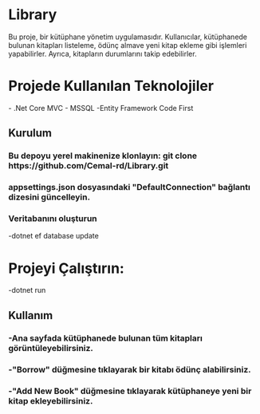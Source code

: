 # Library
Bu proje, bir kütüphane yönetim uygulamasıdır. Kullanıcılar, kütüphanede bulunan kitapları listeleme, ödünç almave yeni kitap ekleme gibi işlemleri yapabilirler. Ayrıca, kitapların durumlarını takip edebilirler.
<h1>Projede Kullanılan Teknolojiler</h1>
- .Net Core MVC
- MSSQL
-Entity Framework Code First
<h2>Kurulum</h2>
<h3>Bu depoyu yerel makinenize klonlayın: git clone https://github.com/Cemal-rd/Library.git</h3>
<h3>appsettings.json dosyasındaki "DefaultConnection" bağlantı dizesini güncelleyin.</h3>
<h3>Veritabanını oluşturun </h3>
-dotnet ef database update
<h1>Projeyi Çalıştırın:</h1>
-dotnet run
<h2>Kullanım</h2>
<h3>-Ana sayfada kütüphanede bulunan tüm kitapları görüntüleyebilirsiniz.</h3>
<h3>-"Borrow" düğmesine tıklayarak bir kitabı ödünç alabilirsiniz.</h3>
<h3>-"Add New Book" düğmesine tıklayarak kütüphaneye yeni bir kitap ekleyebilirsiniz.</h3>



